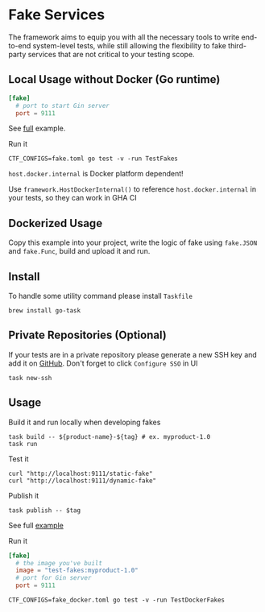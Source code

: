 # Fake Services

The framework aims to equip you with all the necessary tools to write end-to-end system-level tests, while still allowing the flexibility to fake third-party services that are not critical to your testing scope.

## Local Usage without Docker (Go runtime)
```toml
[fake]
  # port to start Gin server
  port = 9111
```

See [full](https://github.com/smartcontractkit/chainlink-testing-framework/blob/main/framework/examples/myproject/fake_test.go) example.

Run it
```
CTF_CONFIGS=fake.toml go test -v -run TestFakes
```

<div class="warning">

`host.docker.internal` is Docker platform dependent!

Use `framework.HostDockerInternal()` to reference `host.docker.internal` in your tests, so they can work in GHA CI
</div>

## Dockerized Usage

Copy this example into your project, write the logic of fake using `fake.JSON` and `fake.Func`, build and upload it and run.

## Install

To handle some utility command please install `Taskfile`
```
brew install go-task
```

## Private Repositories (Optional)

If your tests are in a private repository please generate a new SSH key and add it on [GitHub](https://github.com/settings/keys). Don't forget to click `Configure SSO` in UI
```
task new-ssh
```

## Usage

Build it and run locally when developing fakes
```
task build -- ${product-name}-${tag} # ex. myproduct-1.0
task run
```

Test it
```
curl "http://localhost:9111/static-fake"
curl "http://localhost:9111/dynamic-fake"
```
Publish it
```
task publish -- $tag
```

See full [example](https://github.com/smartcontractkit/chainlink-testing-framework/blob/main/framework/examples/myproject/fake_docker_test.go)

Run it
```toml
[fake]
  # the image you've built
  image = "test-fakes:myproduct-1.0"
  # port for Gin server
  port = 9111
```

```
CTF_CONFIGS=fake_docker.toml go test -v -run TestDockerFakes
```
